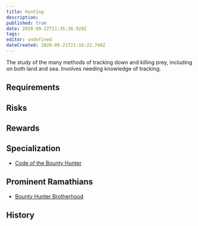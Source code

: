 ```yaml
---
title: Hunting
description: 
published: true
date: 2020-09-22T21:35:26.929Z
tags: 
editor: undefined
dateCreated: 2020-09-21T21:16:22.749Z
---
```


The study of the many methods of tracking down and killing prey, including on both land and sea. Involves needing knowledge of tracking.

## Requirements

## Risks

## Rewards

## Specialization

- [Code of the Bounty Hunter](/creeds/code-of-the-bounty-hunter)

## Prominent Ramathians

- [Bounty Hunter Brotherhood](/groups/bounty-hunter-brotherhood)

## History

